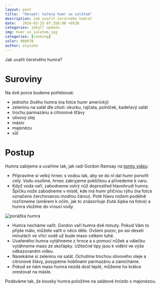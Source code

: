 ```yaml
---
layout: post
title:  "Recept: Vařený humr se salátem"
description: Jak uvařit čerstvého humra?
date:   2018-03-25 07:3S0:00 +0530
categories: jekyll update
img: humr_se_salatem.jpg
categories: [cooking]
color: 00897B
author: alyosha
---
```


Jak uvařit čerstvého humra?

# Suroviny

Na dvě porce budeme potřebovat:

* jednoho živého humra (na fotce humr americký)
* zeleninu na salát dle chuti: okurku, rajčata, polníček, kadeřavý salát
* trochu parmazánu a citronové šťávy
* olivový olej
* máslo
* majonézu
* sůl

# Postup

Humra zabijeme a uvaříme tak, jak radí Gordon Ramsay na [tomto videu](https://www.youtube.com/watch?v=-W37TDK6dBM&t=43s):

* Připravíme si velký hrnec s vodou tak, aby se do ní dal humr ponořit celý. Vodu osolíme, hrnec zakryjeme pokličkou a přivedeme k varu.
* Když voda vaří, zabodneme ostrý nůž doprostřed hlavohrudi humra. Špičku nože zabodneme v místě, kde má humr příčnou rýhu (na fotce označeno čerchovanou modrou čárou). Poté hlavu nožem podélně rozřízneme (směrem k očím, jak to znázorňuje žlutá šipka na fotce) a humra vložíme do vroucí vody. 

![porážka humra]({{site.baseurl}}/images-hq/porazka_humra.jpg)

* Humra necháme vařit. Gordon vaří humra dvě minuty. Pokud Vám to přijde málo, můžete vařit o něco déle. Ovšem pozor, po asi deseti minutách ve vřící vodě už bude maso celkem tuhé.
* Uvařeného humra vytáhneme z hrnce a s pomocí nůžek a válečku vytáhneme maso ze skořápky. Užitečné tipy jsou k vidění ve výše odkazovaném videu.
* Nasekáme si zeleninu na salát. Ochutíme trochou olivového oleje a citronové štávy, posypeme hoblinami parmazánu a zamícháme.
* Pokud se nám maso humra nezdá dost teplé, můžeme ho krátce orestovat na másle.

Podáváme tak, že kousky humra položíme na salátové hnízdo s majonézou. 